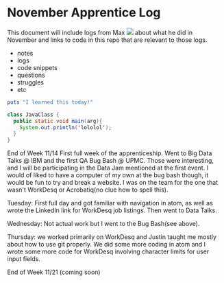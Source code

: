# November Apprentice Log

This document will include logs from Max ![](https://avatars3.githubusercontent.com/u/15678999?v=3&s=40) about what he did in November and links to code in this repo that are relevant to those logs.

- notes
- logs
- code snippets
- questions
- struggles
- etc

```ruby
puts "I learned this today!"
```

```java
class JavaClass {
  public static void main(arg){
    System.out.println('lololol');
  }
}
```

End of Week 11/14
First full week of the apprenticeship. Went to Big Data Talks @ IBM and the first QA Bug Bash @ UPMC. Those were interesting, and I will be participating in the Data Jam mentioned at the first event. I would of liked to have a computer of my own at the bug bash though, it would be fun to try and break a website. I was on the team for the one that wasn't WorkDesq or Acrobatiq(no clue how to spell this).

Tuesday: First full day and got familiar with navigation in atom, as well as wrote the LinkedIn link for WorkDesq job listings. Then went to Data Talks.

Wednesday: Not actual work but I went to the Bug Bash(see above).

Thursday: we worked primarily on WorkDesq and Justin taught me mostly about how to use git properly. We did some more coding in atom and I wrote some more code for WorkDesq involving character limits for user input fields.

End of Week 11/21 (coming soon)

